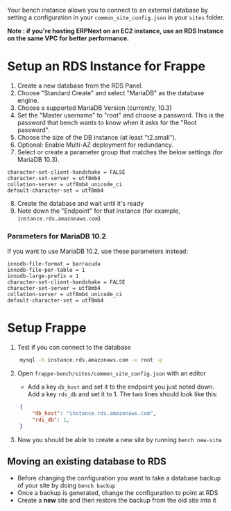 Your bench instance allows you to connect to an external database by setting a configuration in your `common_site_config.json` in your `sites` folder. 

**Note : if you're hosting ERPNext on an EC2 instance, use an RDS Instance on the same VPC for better performance.**

# Setup an RDS Instance for Frappe

1. Create a new database from the RDS Panel.
2. Choose "Standard Create" and select "MariaDB" as the database engine.
3. Choose a supported MariaDB Version (currently, 10.3)
4. Set the "Master username" to "root" and choose a password. This is the password that bench wants to know when it asks for the "Root password".
5. Choose the size of the DB instance (at least "t2.small").
6. Optional: Enable Multi-AZ deployment for redundancy.
7. Select or create a parameter group that matches the below settings (for MariaDB 10.3).

```
character-set-client-handshake = FALSE
character-set-server = utf8mb4
collation-server = utf8mb4_unicode_ci
default-character-set = utf8mb4
```

8. Create the database and wait until it's ready
9. Note down the "Endpoint" for that instance (for example, `instance.rds.amazonaws.com`)

### Parameters for MariaDB 10.2

If you want to use MariaDB 10.2, use these parameters instead:

```
innodb-file-format = barracuda
innodb-file-per-table = 1
innodb-large-prefix = 1
character-set-client-handshake = FALSE
character-set-server = utf8mb4
collation-server = utf8mb4_unicode_ci
default-character-set = utf8mb4
```

# Setup Frappe

1. Test if you can connect to the database

```bash
    mysql -h instance.rds.amazonaws.com -u root -p
```

2. Open `frappe-bench/sites/common_site_config.json` with an editor

    * Add a key `db_host` and set it to the endpoint you just noted down. Add a key `rds_db` and set it to 1. The two lines should look like this:

```json
    {
        "db_host": "instance.rds.amazonaws.com",
        "rds_db": 1,
    }
```

3. Now you should be able to create a new site by running `bench new-site`

## Moving an existing database to RDS 

* Before changing the configuration you want to take a database backup of your site by doing `bench backup` 
* Once a backup is generated, change the configuration to point at RDS
* Create a **new** site and then restore the backup from the old site into it

